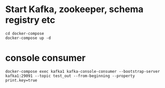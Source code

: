 # Start Kafka, zookeeper, schema registry etc
```
cd docker-compose
docker-compose up -d
```

# console consumer
```
docker-compose exec kafka1 kafka-console-consumer --bootstrap-server kafka1:29091 --topic test_out --from-beginning --property print.key=true
```

